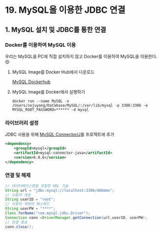 # 19. MySQL을 이용한 JDBC 연결
## 1. MySQL 설치 및 JDBC를 통한 연결
### Docker를 이용하여 MySQL 이용
우리는 MySQL을 PC에 직접 설치하지 않고 Docker를 이용하여 MySQL을 이용한다. :heart_eyes:

1. MySQL Image를 Docker Hub에서 다운로드

    [MySQL Dockerhub](https://hub.docker.com/_/mysql)

2. MySQL Image를 Docker에서 실행하기
    ```docker
    docker run --name MySQL -v /Users/sojuyong/Database/MySQL/:/var/lib/mysql -p 3306:3306 -e MYSQL_ROOT_PASSWORD=****** -d mysql
    ```
### 라이브러리 설정
JDBC 사용을 위해 [MySQL Connector/J](https://mvnrepository.com/artifact/mysql/mysql-connector-java/6.0.6)를 프로젝트에 추가
```xml
<dependency>
    <groupId>mysql</groupId>
    <artifactId>mysql-connector-java</artifactId>
    <version>6.0.6</version>
</dependency>
```

### 연결 및 해제
```Java
// 데이터베이스명을 포함한 URL 기술  
String url = "jdbc:mysql://localhost:3306/dbName";
// 사용자 계정
String userID = "root"; 
// 사용자 계정의 패스워드   
String userPW = "****";    
Class.forName("com.mysql.jdbc.Driver");
Connection conn =DriverManager.getConnection(url,userID, userPW);    
// 연결 종료
conn.close();
```